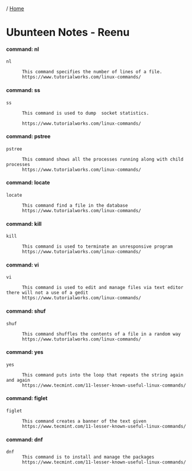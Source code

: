 / [Home](index.md)

# Ubunteen Notes - Reenu

#### command: nl
```
nl

      This command specifies the number of lines of a file. 
      https://www.tutorialworks.com/linux-commands/
```


#### command: ss
```
ss

      This command is used to dump  socket statistics.

      https://www.tutorialworks.com/linux-commands/
```


#### command: pstree
```
pstree

      This command shows all the processes running along with child processes
      https://www.tutorialworks.com/linux-commands/
```


#### command: locate
```
locate

      This command find a file in the database
      https://www.tutorialworks.com/linux-commands/
```


#### command: kill
```
kill

      This command is used to terminate an unresponsive program 
      https://www.tutorialworks.com/linux-commands/
```


#### command: vi
```
vi

      This command is used to edit and manage files via text editor there will not a use of a gedit 
      https://www.tutorialworks.com/linux-commands/
```


#### command: shuf
```
shuf 

      This command shuffles the contents of a file in a random way
      https://www.tutorialworks.com/linux-commands/
```


 #### command: yes
```
yes
   
      This command puts into the loop that repeats the string again and again
      https://www.tecmint.com/11-lesser-known-useful-linux-commands/
```


#### command: figlet
```
figlet

      This command creates a banner of the text given
      https://www.tecmint.com/11-lesser-known-useful-linux-commands/
```


#### command: dnf
```
dnf
      This command is to install and manage the packages 
      https://www.tecmint.com/11-lesser-known-useful-linux-commands/
```